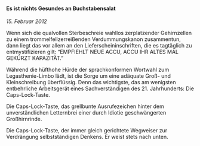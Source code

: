 #### Es ist nichts Gesundes an Buchstabensalat

_15. Februar 2012_

Wenn sich die qualvollen Sterbeschreie wahllos zerplatzender Gehirnzellen zu einem trommelfellzerreißenden Verdummungskanon zusammentun, dann liegt das vor allem an den Lieferscheininschriften, die es tagtäglich zu entmystifizieren gilt:
“EMPFIEHLT NEUE ACCU, ACCU IHR ALTES MAL GEKÜRZT KAPAZITÄT.”

Während die hüfthohe Hürde der sprachkonformen Wortwahl zum Legasthenie-Limbo lädt, ist die Sorge um eine adäquate Groß- und Kleinschreibung überflüssig.
Denn das wichtigste, das am wenigsten entbehrliche Arbeitsgerät eines Sachverständigen des 21. Jahrhunderts: Die Caps-Lock-Taste.

Die Caps-Lock-Taste, das grellbunte Ausrufezeichen hinter dem unverständlichen Letternbrei einer durch Idiotie geschwängerten Großhirnrinde.

Die Caps-Lock-Taste, der immer gleich gerichtete Wegweiser zur Verdrängung selbstständigen Denkens.
Er weist stets nach unten.
